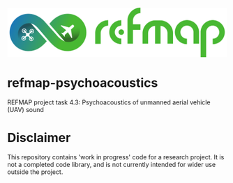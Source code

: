 [![REFMAP logo](assets/proj/horizontal_REFMAP_FINAL_LOGO-black-bg.png)](https://www.refmap.eu/)
# refmap-psychoacoustics
REFMAP project task 4.3: Psychoacoustics of unmanned aerial vehicle (UAV) sound

# Disclaimer
This repository contains 'work in progress' code for a research project. It is not a completed code library, and is not currently intended for wider use outside the project.
